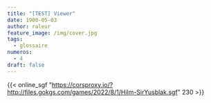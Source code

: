 ```yaml
---
title: "[TEST] Viewer"
date: 1900-05-03
author: raleur
feature_image: /img/cover.jpg
tags:
  - glossaire
numeros: 
  - 4
draft: false
---
```


{{< online_sgf "https://corsproxy.io/?http://files.gokgs.com/games/2022/8/1/Hilm-SirYusblak.sgf" 230 >}}

